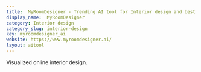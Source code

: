 ```yaml
---
title:  MyRoomDesigner - Trending AI tool for Interior design and best alternatives
display_name:  MyRoomDesigner
category: Interior design
category_slug: interior-design
key: myroomdesigner_ai
website: https://www.myroomdesigner.ai/
layout: aitool
---
```


Visualized online interior design.
